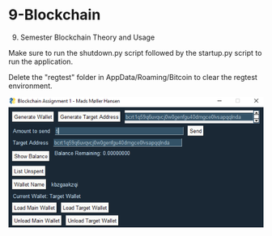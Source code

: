 # 9-Blockchain
9. Semester Blockchain Theory and Usage

Make sure to run the shutdown.py script followed by the startup.py script to run the application. 

Delete the "regtest" folder in AppData/Roaming/Bitcoin to clear the regtest environment.


![](Assignment-1/screenshot.png)
